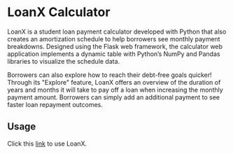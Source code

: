 # LoanX Calculator

LoanX is a student loan payment calculator developed with Python that also creates an amortization schedule to help borrowers see monthly payment breakdowns. Designed using the Flask web framework, the calculator web application implements a dynamic table with Python’s NumPy and Pandas libraries to visualize the schedule data. 

Borrowers can also explore how to reach their debt-free goals quicker! Through its "Explore" feature, LoanX offers an overview of the duration of years and months it will take to pay off a loan when increasing the monthly payment amount. Borrowers can simply add an additional payment to see faster loan repayment outcomes.

## Usage

Click this [link](https://loanxcalculator.herokuapp.com/) to use LoanX.